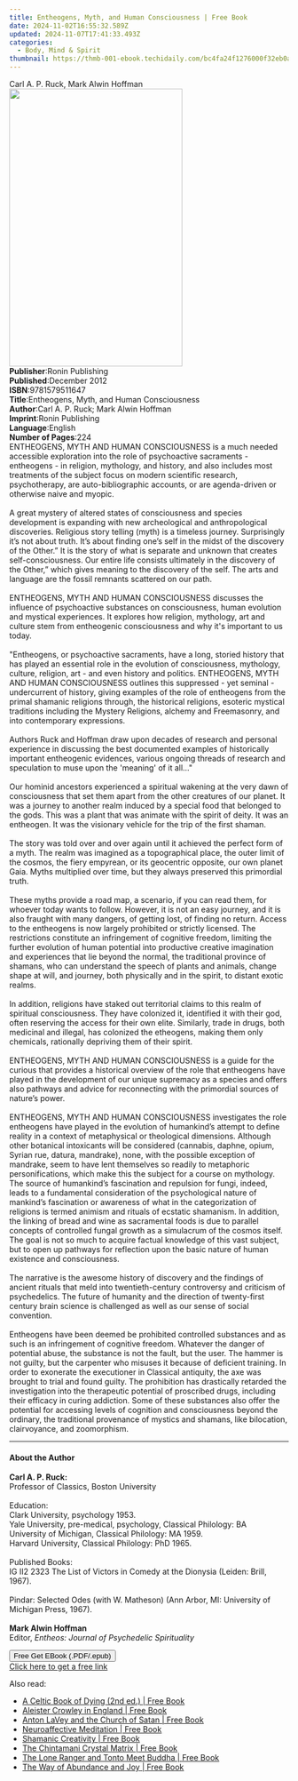 ```yaml
---
title: Entheogens, Myth, and Human Consciousness | Free Book
date: 2024-11-02T16:55:32.589Z
updated: 2024-11-07T17:41:33.493Z
categories:
  - Body, Mind & Spirit
thumbnail: https://thmb-001-ebook.techidaily.com/bc4fa24f1276000f32eb0afdd989fe719fd7519fcb5e68ea2cc10fc063c2aabd.jpg
---
```

<main id="book-container">
  <div class="flex flex-col">
    <div class="book-brief flex-1 py-6 px-4 sm:p-6 md:py-10 md:px-8">
      <!-- brief-->
      <div class="book-brief-main">Carl A. P. Ruck, Mark Alwin Hoffman</div>
    </div>
    <div
      class="book-meta-info flex-1 grid gap-4 col-start-1 col-end-3 row-start-1 sm:mb-6 sm:grid-cols-4 lg:gap-6 lg:col-start-2 lg:row-end-6 lg:row-span-6 lg:mb-0"
    >
      <div
        class="book-meta-info-left place-content-center mt-4 p-4 text-sm leading-6 col-start-2 col-span-2 dark:text-slate-400"
      >
        <img
          class="w-full h-500 object-cover rounded-lg sm:h-255 sm:col-span-2 lg:col-span-full"
          src="https://img-001-ebook.techidaily.com/dfe23606aeeba9a2166174d8c27dea3894f72f4a1f79862b72eb182dfd4c361b.jpg"
          alt=""
          width="312"
          height="500"
        />
      </div>
      <div
        class="book-meta-info-right mt-2 col-start-1 row-start-2 col-span-3 self-center"
      >
        <!-- meta data  -->
        <div class="flex flex-col px-4 md:px-8">
          <div class="flex-1">
            <strong>Publisher</strong>:<span class="px-2"
              >Ronin Publishing</span
            >
          </div>
          <div class="flex-1">
            <strong>Published</strong>:<span class="px-2">December 2012</span>
          </div>
          <div class="flex-1">
            <strong>ISBN</strong>:<span class="px-2">9781579511647</span>
          </div>
          <div class="flex-1">
            <strong>Title</strong>:<span class="px-2"
              >Entheogens, Myth, and Human Consciousness</span
            >
          </div>
          <div class="flex-1">
            <strong>Author</strong>:<span class="px-2"
              >Carl A. P. Ruck; Mark Alwin Hoffman</span
            >
          </div>
          <div class="flex-1">
            <strong>Imprint</strong>:<span class="px-2">Ronin Publishing</span>
          </div>
          <div class="flex-1">
            <strong>Language</strong>:<span class="px-2">English</span>
          </div>
          <div class="flex-1">
            <strong>Number of Pages</strong>:<span class="px-2">224</span>
          </div>
        </div>
      </div>
    </div>
    <div class="book-description flex-1 py-6 px-4 sm:p-6 md:py-10 md:px-8">
      <div class="book-description-main">
        <div accordion-content="" id="description">
          ENTHEOGENS, MYTH AND HUMAN CONSCIOUSNESS is a much needed accessible
          exploration into the role of psychoactive sacraments - entheogens - in
          religion, mythology, and history, and also includes most treatments of
          the subject focus on modern scientific research, psychotherapy, are
          auto-bibliographic accounts, or are agenda-driven or otherwise naive
          and myopic.<br /><br />A great mystery of altered states of
          consciousness and species development is expanding with new
          archeological and anthropological discoveries. Religious story telling
          (myth) is a timeless journey. Surprisingly it’s not about truth. It’s
          about finding one’s self in the midst of the discovery of the Other.”
          It is the story of what is separate and unknown that creates
          self-consciousness. Our entire life consists ultimately in the
          discovery of the Other,” which gives meaning to the discovery of the
          self. The arts and language are the fossil remnants scattered on our
          path.<br /><br />ENTHEOGENS, MYTH AND HUMAN CONSCIOUSNESS discusses
          the influence of psychoactive substances on consciousness, human
          evolution and mystical experiences. It explores how religion,
          mythology, art and culture stem from entheogenic consciousness and why
          it's important to us today.<br /><br />"Entheogens, or psychoactive
          sacraments, have a long, storied history that has played an essential
          role in the evolution of consciousness, mythology, culture, religion,
          art - and even history and politics. ENTHEOGENS, MYTH AND HUMAN
          CONSCIOUSNESS outlines this suppressed - yet seminal - undercurrent of
          history, giving examples of the role of entheogens from the primal
          shamanic religions through, the historical religions, esoteric
          mystical traditions including the Mystery Religions, alchemy and
          Freemasonry, and into contemporary expressions.<br /><br />Authors
          Ruck and Hoffman draw upon decades of research and personal experience
          in discussing the best documented examples of historically important
          entheogenic evidences, various ongoing threads of research and
          speculation to muse upon the 'meaning' of it all..." <br /><br />Our
          hominid ancestors experienced a spiritual wakening at the very dawn of
          consciousness that set them apart from the other creatures of our
          planet. It was a journey to another realm induced by a special food
          that belonged to the gods. This was a plant that was animate with the
          spirit of deity. It was an entheogen. It was the visionary vehicle for
          the trip of the first shaman.<br /><br />The story was told over and
          over again until it achieved the perfect form of a myth. The realm was
          imagined as a topographical place, the outer limit of the cosmos, the
          fiery empyrean, or its geocentric opposite, our own planet Gaia. Myths
          multiplied over time, but they always preserved this primordial
          truth.<br /><br />These myths provide a road map, a scenario, if you
          can read them, for whoever today wants to follow. However, it is not
          an easy journey, and it is also fraught with many dangers, of getting
          lost, of finding no return. Access to the entheogens is now largely
          prohibited or strictly licensed. The restrictions constitute an
          infringement of cognitive freedom, limiting the further evolution of
          human potential into productive creative imagination and experiences
          that lie beyond the normal, the traditional province of shamans, who
          can understand the speech of plants and animals, change shape at will,
          and journey, both physically and in the spirit, to distant exotic
          realms.<br /><br />In addition, religions have staked out territorial
          claims to this realm of spiritual consciousness. They have colonized
          it, identified it with their god, often reserving the access for their
          own elite. Similarly, trade in drugs, both medicinal and illegal, has
          colonized the etheogens, making them only chemicals, rationally
          depriving them of their spirit.<br /><br />ENTHEOGENS, MYTH AND HUMAN
          CONSCIOUSNESS is a guide for the curious that provides a historical
          overview of the role that entheogens have played in the development of
          our unique supremacy as a species and offers also pathways and advice
          for reconnecting with the primordial sources of nature’s power.<br /><br />ENTHEOGENS,
          MYTH AND HUMAN CONSCIOUSNESS investigates the role entheogens have
          played in the evolution of humankind’s attempt to define reality in a
          context of metaphysical or theological dimensions. Although other
          botanical intoxicants will be considered (cannabis, daphne, opium,
          Syrian rue, datura, mandrake), none, with the possible exception of
          mandrake, seem to have lent themselves so readily to metaphoric
          personifications, which make this the subject for a course on
          mythology. The source of humankind’s fascination and repulsion for
          fungi, indeed, leads to a fundamental consideration of the
          psychological nature of mankind’s fascination or awareness of what in
          the categorization of religions is termed animism and rituals of
          ecstatic shamanism. In addition, the linking of bread and wine as
          sacramental foods is due to parallel concepts of controlled fungal
          growth as a simulacrum of the cosmos itself. The goal is not so much
          to acquire factual knowledge of this vast subject, but to open up
          pathways for reflection upon the basic nature of human existence and
          consciousness.<br /><br />The narrative is the awesome history of
          discovery and the findings of ancient rituals that meld into
          twentieth-century controversy and criticism of psychedelics. The
          future of humanity and the direction of twenty-first century brain
          science is challenged as well as our sense of social convention.<br /><br />Entheogens
          have been deemed be prohibited controlled substances and as such is an
          infringement of cognitive freedom. Whatever the danger of potential
          abuse, the substance is not the fault, but the user. The hammer is not
          guilty, but the carpenter who misuses it because of deficient
          training. In order to exonerate the executioner in Classical
          antiquity, the axe was brought to trial and found guilty. The
          prohibition has drastically retarded the investigation into the
          therapeutic potential of proscribed drugs, including their efficacy in
          curing addiction. Some of these substances also offer the potential
          for accessing levels of cognition and consciousness beyond the
          ordinary, the traditional provenance of mystics and shamans, like
          bilocation, clairvoyance, and zoomorphism.
        </div>
        <div class="accordion-fader"></div>
      </div>
    </div>
    <div class="book-excerpts flex-1 py-6 px-4 sm:p-6 md:py-10 md:px-8">
      <!-- excerpts-->
      <div class="book-excerpts-main">
        <hr />
        <h4 class="placeholder placeholder-heading">
          <span>About the Author</span>
        </h4>
        <p>
          <b>Carl A. P. Ruck:</b><br />Professor of Classics, Boston
          University<br /><br />Education:<br />Clark University, psychology
          1953.<br />Yale University, pre-medical, psychology, Classical
          Philology: BA<br />University of Michigan, Classical Philology: MA
          1959.<br />Harvard University, Classical Philology: PhD 1965.<br /><br />Published
          Books:<br />IG II2 2323 The List of Victors in Comedy at the Dionysia
          (Leiden: Brill, 1967).<br /><br />Pindar: Selected Odes (with W.
          Matheson) (Ann Arbor, MI: University of Michigan Press, 1967).<br /><br /><b
            >Mark Alwin Hoffman</b
          ><br />Editor, <i>Entheos: Journal of Psychedelic Spirituality</i>
        </p>
      </div>
    </div>
    <div
      class="book-about-author flex-1 py-6 px-4 sm:p-6 md:py-10 md:px-8"
    ></div>
    <div class="book-free-get flex-1 py-6 px-4 sm:p-6 md:py-10 md:px-8">
      <button
        id="btn-free-get"
        class="bg-blue-500 hover:bg-blue-700 text-white font-bold py-2 px-4 rounded"
      >
        Free Get EBook (.PDF/.epub)
      </button>
      <div id="countdown-display" class="px-2 text-lg mt-2"></div>
      <a
        id="free-link"
        class="hidden bg-blue-500 hover:bg-blue-700 text-white font-bold py-2 px-4 rounded"
        href="https://www.ebooks.com/en-us/book/96507075/entheogens-myth-and-human-consciousness/carl-a-p-ruck/"
        target="_blank"
        >Click here to get a free link</a
      >
    </div>
    <script>
      let countdownTime = 0;
      let countdownInterval = null;
      document
        .getElementById('btn-free-get')
        .addEventListener('click', startCountdown);
      function startCountdown() {
        countdownTime = new Date().getTime() + 60000 * 3;
        countdownInterval = setInterval(updateCountdown, 1000);
        document.getElementById('btn-free-get').disabled = true;
        document
          .getElementById('btn-free-get')
          .classList.add('bg-gray-500', 'cursor-not-allowed');
      }
      function updateCountdown() {
        let currentTime = new Date().getTime();
        let timeLeft = countdownTime - currentTime;
        let secondsLeft = Math.floor(timeLeft / 1000);
        document.getElementById('countdown-display').innerHTML =
          `Remaining time: ${secondsLeft} seconds.`;
        if (secondsLeft <= 0) {
          clearInterval(countdownInterval);
          document.getElementById('btn-free-get').classList.add('hidden');
          document.getElementById('free-link').classList.remove('hidden');
          document.getElementById('countdown-display').innerHTML = '';
        }
      }
    </script>
  </div>
</main>

<ins class="adsbygoogle"
      style="display:block"
      data-ad-client="ca-pub-7571918770474297"
      data-ad-slot="8358498916"
      data-ad-format="auto"
      data-full-width-responsive="true"></ins>
    

<span class="atpl-alsoreadstyle">Also read:</span>
<div><ul>
<li><a href="https://novels-ebooks.techidaily.com/210266252-9781644112991-a-celtic-book-of-dying-2nd-ed/"><u>A Celtic Book of Dying (2nd ed.) | Free Book</u></a></li>
<li><a href="https://novels-ebooks.techidaily.com/210266250-9781644112328-aleister-crowley-in-england/"><u>Aleister Crowley in England | Free Book</u></a></li>
<li><a href="https://novels-ebooks.techidaily.com/210266251-9781644112427-anton-lavey-and-the-church-of-satan/"><u>Anton LaVey and the Church of Satan | Free Book</u></a></li>
<li><a href="https://novels-ebooks.techidaily.com/210266254-9781644113530-neuroaffective-meditation/"><u>Neuroaffective Meditation | Free Book</u></a></li>
<li><a href="https://novels-ebooks.techidaily.com/210266255-9781644113554-shamanic-creativity/"><u>Shamanic Creativity | Free Book</u></a></li>
<li><a href="https://novels-ebooks.techidaily.com/210266257-9781644113158-the-chintamani-crystal-matrix/"><u>The Chintamani Crystal Matrix | Free Book</u></a></li>
<li><a href="https://novels-ebooks.techidaily.com/210266253-9781644113578-the-lone-ranger-and-tonto-meet-buddha/"><u>The Lone Ranger and Tonto Meet Buddha | Free Book</u></a></li>
<li><a href="https://novels-ebooks.techidaily.com/210266249-9781644112175-the-way-of-abundance-and-joy/"><u>The Way of Abundance and Joy | Free Book</u></a></li>
</ul></div>


